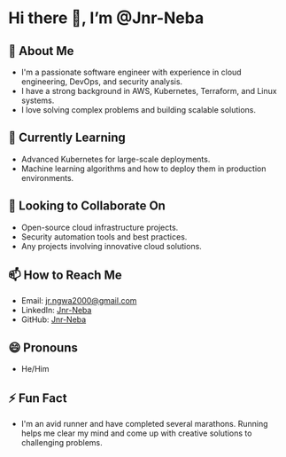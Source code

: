 # Hi there 👋, I’m @Jnr-Neba

## 👀 About Me
- I'm a passionate software engineer with experience in cloud engineering, DevOps, and security analysis.
- I have a strong background in AWS, Kubernetes, Terraform, and Linux systems.
- I love solving complex problems and building scalable solutions.

## 🌱 Currently Learning
- Advanced Kubernetes for large-scale deployments.
- Machine learning algorithms and how to deploy them in production environments.

## 💞️ Looking to Collaborate On
- Open-source cloud infrastructure projects.
- Security automation tools and best practices.
- Any projects involving innovative cloud solutions.

## 📫 How to Reach Me
- Email: jr.ngwa2000@gmail.com
- LinkedIn: [Jnr-Neba](https://www.linkedin.com/in/junior-ngwa-neba-20a385192/)
- GitHub: [Jnr-Neba](https://github.com/Jnr-Neba)

## 😄 Pronouns
- He/Him

## ⚡ Fun Fact
- I'm an avid runner and have completed several marathons. Running helps me clear my mind and come up with creative solutions to challenging problems.
